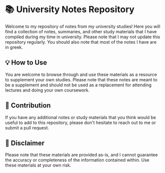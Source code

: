 # 📚 University Notes Repository

Welcome to my repository of notes from my university studies! Here you will find a collection of notes, summaries, and other study materials that I have compiled during my time in university. Please note that I may not update this repository regularly. You should also note that most of the notes I have are in greek.

## 💡 How to Use

You are welcome to browse through and use these materials as a resource to supplement your own studies. Please note that these notes are meant to be a supplement and should not be used as a replacement for attending lectures and doing your own coursework.

## 🤝 Contribution

If you have any additional notes or study materials that you think would be useful to add to this repository, please don't hesitate to reach out to me or submit a pull request.

## 📜 Disclaimer

Please note that these materials are provided as-is, and I cannot guarantee the accuracy or completeness of the information contained within. Use these materials at your own risk.
